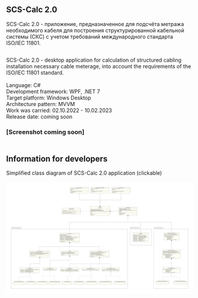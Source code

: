 ## SCS-Calc 2.0
SCS-Calc 2.0 - приложение, предназначенное для подсчёта метража необходимого кабеля для построения структурированной кабельной системы (СКС) с учетом требований международного стандарта ISO/IEC 11801.<br>
##
SCS-Calc 2.0 - desktop application for calculation of structured cabling installation necessary cable meterage, into account the requirements of the ISO/IEC 11801 standard.<br><br>
Language: C#<br>
Development framework: WPF, .NET 7<br>
Target platform: Windows Desktop<br>
Architecture pattern: MVVM<br>
Work was carried: 02.10.2022 - 10.02.2023<br>
Release date: coming soon<br>
### [Screenshot coming soon]<br><br>
## Information for developers
Simplified class diagram of SCS-Calc 2.0 application (clickable)<br><br>
![SCS_Calc_2_0_class_diagram](https://github.com/Rhoxolan/SCS-Calc_2.0/blob/master/Diagrams/ClassDiagram.drawio.png)
